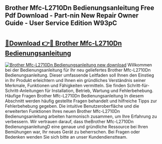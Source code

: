 ## Brother Mfc-L2710Dn Bedienungsanleitung Free Pdf Download - Part-nin New Repair Owner Guide - User Service Edition W93pC

# <h2><a href="http://df0b2o.blite.top/?on=Brother+Mfc-L2710Dn+Bedienungsanleitung">🔗Download 👉🔴 Brother Mfc-L2710Dn Bedienungsanleitung</a></h2>

[![Brother Mfc-L2710Dn Bedienungsanleitung new download](https://i.imgur.com/lujVjoI.png)](http://df0b2o.blite.top/?on=Brother+Mfc-L2710Dn+Bedienungsanleitung)
Willkommen bei der Bedienungsanleitung für Ihr neu geliefertes Brother Mfc-L2710Dn Bedienungsanleitung. Dieser umfassende Leitfaden soll Ihnen den Einstieg in Ihr Produkt erleichtern und Ihnen ein gründliches Verständnis seiner Merkmale, Funktionen und Fähigkeiten vermitteln. Sie finden Schritt-für-Schritt-Anleitungen für Installation, Betrieb, Wartung und Fehlerbehebung. Häufige Fragen Brother Mfc-L2710Dn Bedienungsanleitung In diesem Abschnitt werden häufig gestellte Fragen behandelt und hilfreiche Tipps zur Fehlerbehebung gegeben. Die intuitive Benutzeroberfläche und die erweiterten Funktionen Ihres neuen Brother Mfc-L2710Dn Bedienungsanleitung arbeiten harmonisch zusammen, um Ihre Erfahrung zu verbessern. Wir vertrauen darauf, dass theBrother Mfc-L2710Dn BedienungsanleitungD eine genaue und gründliche Ressource bei Ihren Bemühungen war, Ihr neues Gerät zu beherrschen. Bei Fragen oder Bedenken wenden Sie sich bitte an unser Kundendienstteam.
